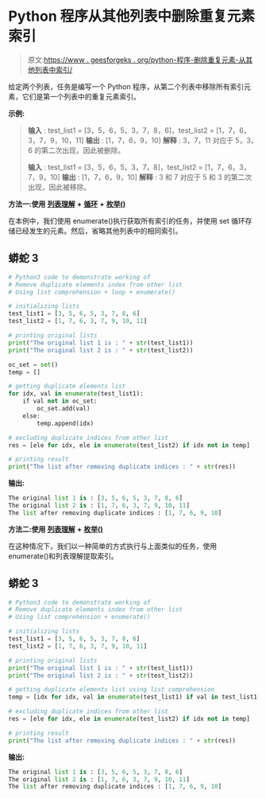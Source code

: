 # Python 程序从其他列表中删除重复元素索引

> 原文:[https://www . geesforgeks . org/python-程序-删除重复元素-从其他列表中索引/](https://www.geeksforgeeks.org/python-program-to-remove-duplicate-elements-index-from-other-list/)

给定两个列表，任务是编写一个 Python 程序，从第二个列表中移除所有索引元素，它们是第一个列表中的重复元素索引。

**示例:**

> **输入** : test_list1 = [3，5，6，5，3，7，8，6]，test_list2 = [1，7，6，3，7，9，10，11]
> **输出** : [1，7，6，9，10]
> **解释** : 3，7，11 对应于 5，3，6 的第二次出现，因此被删除。
> 
> **输入** : test_list1 = [3，5，6，5，3，7，8]，test_list2 = [1，7，6，3，7，9，10]
> **输出** : [1，7，6，9，10]
> **解释** : 3 和 7 对应于 5 和 3 的第二次出现，因此被移除。

**方法一:使用** [**列表理解**](https://www.geeksforgeeks.org/python-list-comprehension/) **+** [**循环**](https://www.geeksforgeeks.org/loops-in-python/) **+** [**枚举()**](https://www.geeksforgeeks.org/enumerate-in-python/)

在本例中，我们使用 enumerate()执行获取所有索引的任务，并使用 set 循环存储已经发生的元素。然后，省略其他列表中的相同索引。

## 蟒蛇 3

```py
# Python3 code to demonstrate working of
# Remove duplicate elements index from other list
# Using list comprehension + loop + enumerate()

# initializing lists
test_list1 = [3, 5, 6, 5, 3, 7, 8, 6]
test_list2 = [1, 7, 6, 3, 7, 9, 10, 11]

# printing original lists
print("The original list 1 is : " + str(test_list1))
print("The original list 2 is : " + str(test_list2))

oc_set = set() 
temp = [] 

# getting duplicate elements list
for idx, val in enumerate(test_list1): 
    if val not in oc_set: 
        oc_set.add(val)          
    else: 
        temp.append(idx)

# excluding duplicate indices from other list
res = [ele for idx, ele in enumerate(test_list2) if idx not in temp]

# printing result
print("The list after removing duplicate indices : " + str(res))
```

**输出:**

```py
The original list 1 is : [3, 5, 6, 5, 3, 7, 8, 6]
The original list 2 is : [1, 7, 6, 3, 7, 9, 10, 11]
The list after removing duplicate indices : [1, 7, 6, 9, 10]
```

**方法二:使用** [**列表理解**](https://www.geeksforgeeks.org/python-list-comprehension/) **+** [**枚举()**](https://www.geeksforgeeks.org/enumerate-in-python/)

在这种情况下，我们以一种简单的方式执行与上面类似的任务，使用 enumerate()和列表理解提取索引。

## 蟒蛇 3

```py
# Python3 code to demonstrate working of
# Remove duplicate elements index from other list
# Using list comprehension + enumerate()

# initializing lists
test_list1 = [3, 5, 6, 5, 3, 7, 8, 6]
test_list2 = [1, 7, 6, 3, 7, 9, 10, 11]

# printing original lists
print("The original list 1 is : " + str(test_list1))
print("The original list 2 is : " + str(test_list2))

# getting duplicate elements list using list comprehension
temp = [idx for idx, val in enumerate(test_list1) if val in test_list1[:idx]]

# excluding duplicate indices from other list
res = [ele for idx, ele in enumerate(test_list2) if idx not in temp]

# printing result
print("The list after removing duplicate indices : " + str(res))
```

**输出:**

```py
The original list 1 is : [3, 5, 6, 5, 3, 7, 8, 6]
The original list 2 is : [1, 7, 6, 3, 7, 9, 10, 11]
The list after removing duplicate indices : [1, 7, 6, 9, 10]
```